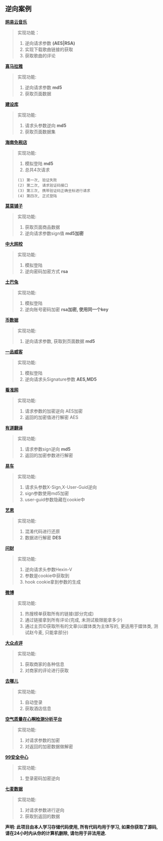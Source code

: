 ## 逆向案例
**[网易云音乐](https://music.163.com/)**
> 实现功能：
> 1. 逆向请求参数   **(AES|RSA)** 
> 2. 实现下载歌曲链接的获取
> 3. 获取歌曲的评论

**[喜马拉雅](https://www.ximalaya.com/category/a3_b10880/p2/)**
> 实现功能:
> 1. 逆向请求参数  **md5**
> 2. 获取页面数据

**[建设库](https://www.jiansheku.com/search/expired/?page=5)**
> 实现功能: 
> 1. 请求头参数逆向  **md5**
> 2. 获取页面数据集

**[海南免税店](https://m.hltmsp.com/passport/login?backURL=%2F%2Fm.hltmsp.com%2Fuser)**
> 实现功能:
> 1. 模拟登陆  **md5**
> 2. 总共4次请求
> ```
> (1) 第一次, 验证失败
> (2) 第二次, 请求验证码接口
> (3) 第三次, 携带验证码正确坐标进行请求
> (4) 第四次, 正式登陆

**[莫莫铺子](http://mmpz.ttzhuijuba.com/?r=/l&cids=9&site=classify&sort=0)**
> 实现功能: 
> 1. 获取页面商品数据
> 2. 逆向请求参数sign值  **md5加密**

**[中大网校](https://ke.wangxiao.cn/)**
> 实现功能:
> 1. 模拟登陆
> 2. 逆向密码加密方式  **rsa**

**[土巴兔](https://www.to8to.com/new_login.php)**
> 实现功能:
> 1. 模拟登陆
> 2. 逆向账号密码加密  **rsa加密, 使用同一个key**

**[币数据](https://www.mytokencap.com/)**
> 实现功能: 
> 1. 逆向请求参数, 获取到页面数据 **md5**


**[一品威客](https://www.epwk.com/login.html)**
> 实现功能:
> 1. 模拟登陆
> 2. 逆向请求头Signature参数 **AES,MD5**

**[看准网](https://www.kanzhun.com/search?cityCode=34&industryCodes=52&pageNum=1&query=%E6%93%8D%E4%BD%9C%E5%91%98&type=4)**

> 实现功能: 
> 1. 请求参数的加密逆向 AES加密
> 2. 返回的加密值进行解密 AES

**[有道翻译](https://fanyi.youdao.com/#/)**

> 实现功能:
> 1. 请求参数sign逆向 **md5**
> 2. 返回的加密参数进行解密

**[易车](https://car.yiche.com/siyucivic/peizhi/)**

> 实现功能:
> 1. 请求头参数X-Sign,X-User-Guid逆向
> 2. sign参数使用md5加密
> 3. user-guid参数隐藏在cookie中

**[艺恩](https://www.endata.com.cn/BoxOffice/BO/year/index.html)**

> 实现功能:
> 1. 混淆代码进行还原
> 2. 数据进行解密  **DES**

**[问财](https://www.iwencai.com/unifiedwap/result?w=%E6%B6%A8%E8%B7%8C%E5%B9%85%E5%A4%A7%E4%BA%8E%E7%AD%89%E4%BA%8E0%E5%B0%8F%E4%BA%8E%E7%AD%89%E4%BA%8E5%25%EF%BC%8C&querytype=fund&addSign=1712064372700)**

> 实现功能:
> 1. 逆向请求头参数Hexin-V
> 2. 参数是cookie中获取到
> 3. hook cookie拿到参数的生成

 **[微博](https://m.weibo.cn/)**
> 实现功能:
> 1. 热搜榜单获取所有的链接(部分完成)
> 2. 通过链接拿到所有评论(完成, 未测试极限能拿多少)
> 3. 通过主页ID获取所有的文章(以媒体类为主体写的, 更适用于媒体类, 测试赵今麦, 只能拿部分)

**[大众点评](https://www.dianping.com/)**
> 实现功能:
> 1. 获取商家的各种信息
> 2. 对商家的评论进行获取


**[去哪儿](https://www.qunar.com/)**
> 实现功能:
> 1. 自动登录
> 2. 获取酒店信息


**[空气质量在心啊检测分析平台](https://www.aqistudy.cn/)**
> 实现功能:
> 1. 对请求参数的加密
> 2. 对返回的加密数据做解密


**[99安全中心](https://aq.99.com/V3/NDUser_Login.htm)**
> 实现功能:
> 1. 登录密码加密逆向


**[七麦数据](https://www.qimai.cn/)**
> 实现功能:
> 1. 对请求参数进行逆向
> 2. 获取到返回的数据 




**声明: 此项目由本人学习存储代码使用, 所有代码均用于学习, 如果你获取了源码, 请在24小时内从你的计算机删除, 请勿用于非法用途.**